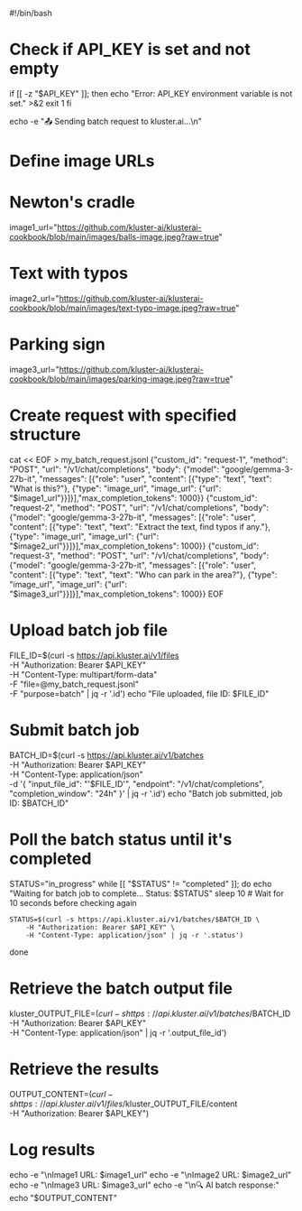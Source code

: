 #!/bin/bash

# Check if API_KEY is set and not empty
if [[ -z "$API_KEY" ]]; then
    echo "Error: API_KEY environment variable is not set." >&2
    exit 1
fi

echo -e "📤 Sending batch request to kluster.ai...\n"

# Define image URLs
# Newton's cradle
image1_url="https://github.com/kluster-ai/klusterai-cookbook/blob/main/images/balls-image.jpeg?raw=true"
# Text with typos
image2_url="https://github.com/kluster-ai/klusterai-cookbook/blob/main/images/text-typo-image.jpeg?raw=true"
# Parking sign
image3_url="https://github.com/kluster-ai/klusterai-cookbook/blob/main/images/parking-image.jpeg?raw=true"

# Create request with specified structure
cat << EOF > my_batch_request.jsonl
{"custom_id": "request-1", "method": "POST", "url": "/v1/chat/completions", "body": {"model": "google/gemma-3-27b-it", "messages": [{"role": "user", "content": [{"type": "text", "text": "What is this?"}, {"type": "image_url", "image_url": {"url": "$image1_url"}}]}],"max_completion_tokens": 1000}}
{"custom_id": "request-2", "method": "POST", "url": "/v1/chat/completions", "body": {"model": "google/gemma-3-27b-it", "messages": [{"role": "user", "content": [{"type": "text", "text": "Extract the text, find typos if any."}, {"type": "image_url", "image_url": {"url": "$image2_url"}}]}],"max_completion_tokens": 1000}}
{"custom_id": "request-3", "method": "POST", "url": "/v1/chat/completions", "body": {"model": "google/gemma-3-27b-it", "messages": [{"role": "user", "content": [{"type": "text", "text": "Who can park in the area?"}, {"type": "image_url", "image_url": {"url": "$image3_url"}}]}],"max_completion_tokens": 1000}}
EOF

# Upload batch job file
FILE_ID=$(curl -s https://api.kluster.ai/v1/files \
    -H "Authorization: Bearer $API_KEY" \
    -H "Content-Type: multipart/form-data" \
    -F "file=@my_batch_request.jsonl" \
    -F "purpose=batch" | jq -r '.id')
echo "File uploaded, file ID: $FILE_ID"

# Submit batch job
BATCH_ID=$(curl -s https://api.kluster.ai/v1/batches \
    -H "Authorization: Bearer $API_KEY" \
    -H "Content-Type: application/json" \
    -d '{
        "input_file_id": "'$FILE_ID'",
        "endpoint": "/v1/chat/completions",
        "completion_window": "24h"
    }' | jq -r '.id')
echo "Batch job submitted, job ID: $BATCH_ID"

# Poll the batch status until it's completed
STATUS="in_progress"
while [[ "$STATUS" != "completed" ]]; do
    echo "Waiting for batch job to complete... Status: $STATUS"
    sleep 10 # Wait for 10 seconds before checking again

    STATUS=$(curl -s https://api.kluster.ai/v1/batches/$BATCH_ID \
        -H "Authorization: Bearer $API_KEY" \
        -H "Content-Type: application/json" | jq -r '.status')
done

# Retrieve the batch output file
kluster_OUTPUT_FILE=$(curl -s https://api.kluster.ai/v1/batches/$BATCH_ID \
    -H "Authorization: Bearer $API_KEY" \
    -H "Content-Type: application/json" | jq -r '.output_file_id')

# Retrieve the results
OUTPUT_CONTENT=$(curl -s https://api.kluster.ai/v1/files/$kluster_OUTPUT_FILE/content \
    -H "Authorization: Bearer $API_KEY")

# Log results
echo -e "\nImage1 URL: $image1_url"
echo -e "\nImage2 URL: $image2_url"
echo -e "\nImage3 URL: $image3_url"
echo -e "\n🔍 AI batch response:"
echo "$OUTPUT_CONTENT"
